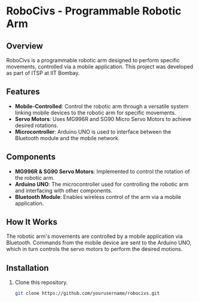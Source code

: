 # RoboCivs - Programmable Robotic Arm

## Overview
RoboCivs is a programmable robotic arm designed to perform specific movements, controlled via a mobile application. This project was developed as part of ITSP at IIT Bombay. 

## Features
- **Mobile-Controlled**: Control the robotic arm through a versatile system linking mobile devices to the robotic arm for specific movements.
- **Servo Motors**: Uses MG996R and SG90 Micro Servo Motors to achieve desired rotations.
- **Microcontroller**: Arduino UNO is used to interface between the Bluetooth module and the mobile network.

## Components
- **MG996R & SG90 Servo Motors**: Implemented to control the rotation of the robotic arm.
- **Arduino UNO**: The microcontroller used for controlling the robotic arm and interfacing with other components.
- **Bluetooth Module**: Enables wireless control of the arm via a mobile application.

## How It Works
The robotic arm's movements are controlled by a mobile application via Bluetooth. Commands from the mobile device are sent to the Arduino UNO, which in turn controls the servo motors to perform the desired motions.

## Installation
1. Clone this repository.
   ```bash
   git clone https://github.com/yourusername/robocivs.git
